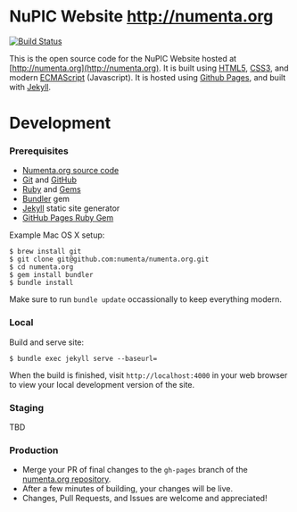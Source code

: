 # NuPIC Website http://numenta.org

[![Build Status](https://travis-ci.org/numenta/numenta.org.png?branch=gh-pages)](https://travis-ci.org/numenta/numenta.org)

This is the open source code for the NuPIC Website hosted at
[http://numenta.org](http://numenta.org). It is built using
[HTML5](http://en.wikipedia.org/wiki/HTML5),
[CSS3](http://en.wikipedia.org/wiki/Cascading_Style_Sheets), and modern
[ECMAScript](http://en.wikipedia.org/wiki/ECMAScript) (Javascript).
It is hosted using [Github Pages](https://pages.github.com),
and built with [Jekyll](http://jekyllrb.com/).


# Development

### Prerequisites

* [Numenta.org source code](http://en.wikipedia.org/wiki/ECMAScript)
* [Git](http://git-scm.com/) and [GitHub](http://github.com)
* [Ruby](https://www.ruby-lang.org/) and [Gems](https://rubygems.org/)
* [Bundler](http://bundler.io/) gem
* [Jekyll](http://jekyllrb.com/) static site generator
* [GitHub Pages Ruby Gem](https://github.com/github/pages-gem)

Example Mac OS X setup:
```
$ brew install git
$ git clone git@github.com:numenta/numenta.org.git
$ cd numenta.org
$ gem install bundler
$ bundle install
```

Make sure to run `bundle update` occassionally to keep everything modern.

### Local

Build and serve site:
```
$ bundle exec jekyll serve --baseurl=
```

When the build is finished, visit `http://localhost:4000` in your web browser
to view your local development version of the site.

### Staging

TBD

### Production

* Merge your PR of final changes to the `gh-pages` branch of the
  [numenta.org repository](https://github.com/numenta/numenta.org).
* After a few minutes of building, your changes will be live.
* Changes, Pull Requests, and Issues are welcome and appreciated!
